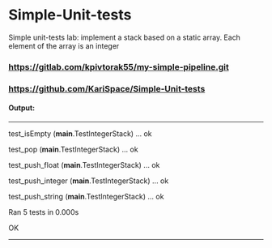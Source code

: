 # Simple-Unit-tests
Simple unit-tests lab:  implement a stack based on a static array. Each element of the array is an integer

### https://gitlab.com/kpivtorak55/my-simple-pipeline.git
### https://github.com/KariSpace/Simple-Unit-tests

#### Output:

----------------------------------------------------------------------

test_isEmpty (__main__.TestIntegerStack) ... ok

test_pop (__main__.TestIntegerStack) ... ok

test_push_float (__main__.TestIntegerStack) ... ok

test_push_integer (__main__.TestIntegerStack) ... ok

test_push_string (__main__.TestIntegerStack) ... ok


Ran 5 tests in 0.000s

OK



----------------------------------------------------------------------

